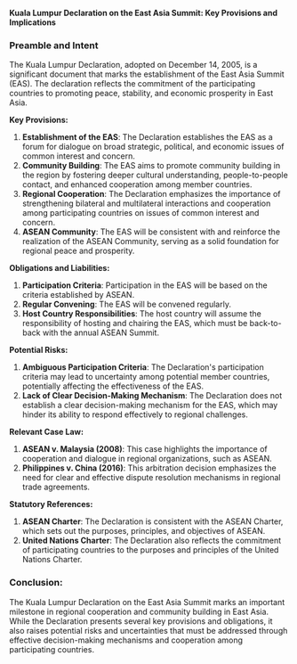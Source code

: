 **Kuala Lumpur Declaration on the East Asia Summit: Key Provisions and Implications**

### **Preamble and Intent**

The Kuala Lumpur Declaration, adopted on December 14, 2005, is a significant document that marks the establishment of the East Asia Summit (EAS). The declaration reflects the commitment of the participating countries to promoting peace, stability, and economic prosperity in East Asia.

**Key Provisions:**

1. **Establishment of the EAS**: The Declaration establishes the EAS as a forum for dialogue on broad strategic, political, and economic issues of common interest and concern.
2. **Community Building**: The EAS aims to promote community building in the region by fostering deeper cultural understanding, people-to-people contact, and enhanced cooperation among member countries.
3. **Regional Cooperation**: The Declaration emphasizes the importance of strengthening bilateral and multilateral interactions and cooperation among participating countries on issues of common interest and concern.
4. **ASEAN Community**: The EAS will be consistent with and reinforce the realization of the ASEAN Community, serving as a solid foundation for regional peace and prosperity.

**Obligations and Liabilities:**

1. **Participation Criteria**: Participation in the EAS will be based on the criteria established by ASEAN.
2. **Regular Convening**: The EAS will be convened regularly.
3. **Host Country Responsibilities**: The host country will assume the responsibility of hosting and chairing the EAS, which must be back-to-back with the annual ASEAN Summit.

**Potential Risks:**

1. **Ambiguous Participation Criteria**: The Declaration's participation criteria may lead to uncertainty among potential member countries, potentially affecting the effectiveness of the EAS.
2. **Lack of Clear Decision-Making Mechanism**: The Declaration does not establish a clear decision-making mechanism for the EAS, which may hinder its ability to respond effectively to regional challenges.

**Relevant Case Law:**

1. **ASEAN v. Malaysia (2008)**: This case highlights the importance of cooperation and dialogue in regional organizations, such as ASEAN.
2. **Philippines v. China (2016)**: This arbitration decision emphasizes the need for clear and effective dispute resolution mechanisms in regional trade agreements.

**Statutory References:**

1. **ASEAN Charter**: The Declaration is consistent with the ASEAN Charter, which sets out the purposes, principles, and objectives of ASEAN.
2. **United Nations Charter**: The Declaration also reflects the commitment of participating countries to the purposes and principles of the United Nations Charter.

### **Conclusion:**

The Kuala Lumpur Declaration on the East Asia Summit marks an important milestone in regional cooperation and community building in East Asia. While the Declaration presents several key provisions and obligations, it also raises potential risks and uncertainties that must be addressed through effective decision-making mechanisms and cooperation among participating countries.